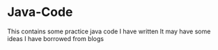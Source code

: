 # Java-Code
This contains some practice java code I have written
It may have some ideas I have borrowed from blogs
